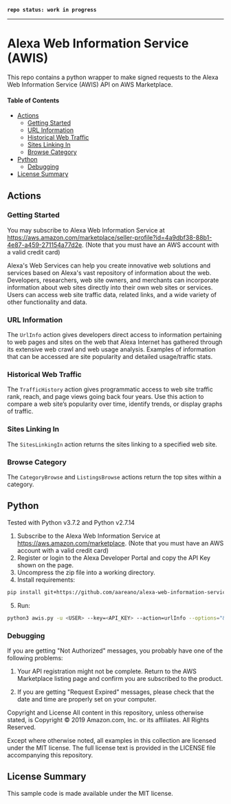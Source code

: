 **`repo status: work in progress`**

---

# Alexa Web Information Service (AWIS)

This repo contains a python wrapper to make signed requests to the Alexa Web
Information Service (AWIS) API on AWS Marketplace.

#### Table of Contents

<!-- MarkdownTOC autolink="true" -->

- [Actions](#actions)
    - [Getting Started](#getting-started)
    - [URL Information](#url-information)
    - [Historical Web Traffic](#historical-web-traffic)
    - [Sites Linking In](#sites-linking-in)
    - [Browse Category](#browse-category)
- [Python](#python)
    - [Debugging](#debugging)
- [License Summary](#license-summary)

<!-- /MarkdownTOC -->

## Actions

### Getting Started

You may subscribe to Alexa Web Information Service at
https://aws.amazon.com/marketplace/seller-profile?id=4a9dbf38-88b1-4e87-a459-271154a77d2e.
(Note that you must have an AWS account with a valid credit card)

Alexa's Web Services can help you create innovative web solutions and services
based on Alexa's vast repository of information about the web. Developers,
researchers, web site owners, and merchants can incorporate information about
web sites directly into their own web sites or services. Users can access web
site traffic data, related links, and a wide variety of other functionality
and data.

### URL Information

The `UrlInfo` action gives developers direct access to information
pertaining to web pages and sites on the web that Alexa Internet has gathered
through its extensive web crawl and web usage analysis. Examples of
information that can be accessed are site popularity and detailed
usage/traffic stats.

### Historical Web Traffic

The `TrafficHistory` action gives programmatic access to web site traffic
rank, reach, and page views going back four years. Use this action to compare
a web site’s popularity over time, identify trends, or display graphs of
traffic.

### Sites Linking In

The `SitesLinkingIn` action returns the sites linking to a specified web site.

### Browse Category

The `CategoryBrowse` and `ListingsBrowse` actions return the top sites within
a category.

## Python

Tested with Python v3.7.2 and Python v2.7.14

1. Subscribe to the Alexa Web Information Service at https://aws.amazon.com/marketplace.
   (Note that you must have an AWS account with a valid credit card)
2. Register or login to the Alexa Developer Portal and copy the API Key shown on the page.
3. Uncompress the zip file into a working directory.
4. Install requirements:

```bash
pip install git+https://github.com/aareano/alexa-web-information-service.git#egg=alexa-web-information-service
```

5. Run:

```bash
python3 awis.py -u <USER> --key=<API_KEY> --action=urlInfo --options="&ResponseGroup=Rank&Url=sfgate.com"
```

### Debugging

If you are getting "Not Authorized" messages, you probably have one of the
following problems:

1. Your API registration might not be complete. Return to the AWS Marketplace
   listing page and confirm you are subscribed to the product.

2. If you are getting "Request Expired" messages, please check that the date
   and time are properly set on your computer.

Copyright and License All content in this repository, unless otherwise stated,
is Copyright © 2019 Amazon.com, Inc. or its affiliates. All Rights Reserved.

Except where otherwise noted, all examples in this collection are licensed
under the MIT license. The full license text is provided in the LICENSE file
accompanying this repository.

## License Summary

This sample code is made available under the MIT license.
